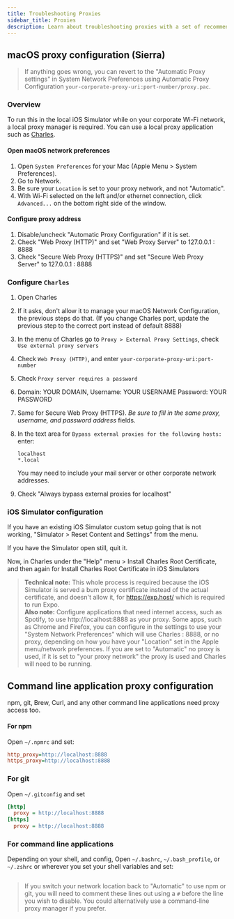 ```yaml
---
title: Troubleshooting Proxies
sidebar_title: Proxies
description: Learn about troubleshooting proxies with a set of recommended tools.
---
```


## macOS proxy configuration (Sierra)

> If anything goes wrong, you can revert to the "Automatic Proxy settings" in System Network Preferences using Automatic Proxy Configuration `your-corporate-proxy-uri:port-number/proxy.pac`.

### Overview

To run this in the local iOS Simulator while on your corporate Wi-Fi network, a local proxy manager is required. You can use a local proxy application such as [Charles](http://charlesproxy.com).

#### Open macOS network preferences

1. Open `System Preferences` for your Mac (Apple Menu > System Preferences).
2. Go to Network.
3. Be sure your `Location` is set to your proxy network, and not "Automatic".
4. With Wi-Fi selected on the left and/or ethernet connection, click `Advanced...` on the bottom right side of the window.

#### Configure proxy address

1. Disable/uncheck "Automatic Proxy Configuration" if it is set.
2. Check "Web Proxy (HTTP)" and set "Web Proxy Server" to 127.0.0.1 : 8888
3. Check "Secure Web Proxy (HTTPS)" and set "Secure Web Proxy Server" to 127.0.0.1 : 8888

### Configure `Charles`

1. Open Charles
2. If it asks, don't allow it to manage your macOS Network Configuration, the previous steps do that. (If you change Charles port, update the previous step to the correct port instead of default 8888)
3. In the menu of Charles go to `Proxy > External Proxy Settings`, check `Use external proxy servers`
4. Check `Web Proxy (HTTP)`, and enter `your-corporate-proxy-uri:port-number`
5. Check `Proxy server requires a password`
6. Domain: YOUR DOMAIN,
   Username: YOUR USERNAME
   Password: YOUR PASSWORD
7. Same for Secure Web Proxy (HTTPS). _Be sure to fill in the same proxy, username, and password address_ fields.
8. In the text area for `Bypass external proxies for the following hosts:` enter:

   ```text
   localhost
   *.local
   ```

   You may need to include your mail server or other corporate network addresses.

9. Check "Always bypass external proxies for localhost"

### iOS Simulator configuration

If you have an existing iOS Simulator custom setup going that is not working, "Simulator > Reset Content and Settings" from the menu.

If you have the Simulator open still, quit it.

Now, in Charles under the "Help" menu > Install Charles Root Certificate, and then again for Install Charles Root Certificate in iOS Simulators

> **Technical note:** This whole process is required because the iOS Simulator is served a bum proxy certificate instead of the actual certificate, and doesn't allow it, for https://exp.host/ which is required to run Expo. <br /> **Also note:** Configure applications that need internet access, such as Spotify, to use http://localhost:8888 as your proxy. Some apps, such as Chrome and Firefox, you can configure in the settings to use your "System Network Preferences" which will use Charles : 8888, or no proxy, depending on how you have your "Location" set in the Apple menu/network preferences. If you are set to "Automatic" no proxy is used, if it is set to "your proxy network" the proxy is used and Charles will need to be running.

## Command line application proxy configuration

npm, git, Brew, Curl, and any other command line applications need proxy access too.

#### For npm

Open `~/.npmrc` and set:

```ini .npmrc
http_proxy=http://localhost:8888
https_proxy=http://localhost:8888
```

### For git

Open `~/.gitconfig` and set

```ini .gitconfig
[http]
  proxy = http://localhost:8888
[https]
  proxy = http://localhost:8888
```

### For command line applications

Depending on your shell, and config, Open `~/.bashrc`, `~/.bash_profile`, or `~/.zshrc` or wherever you set your shell variables and set:

```bash

```

> If you switch your network location back to "Automatic" to use npm or git, you will need to comment these lines out using a `#` before the line you wish to disable. You could alternatively use a command-line proxy manager if you prefer.